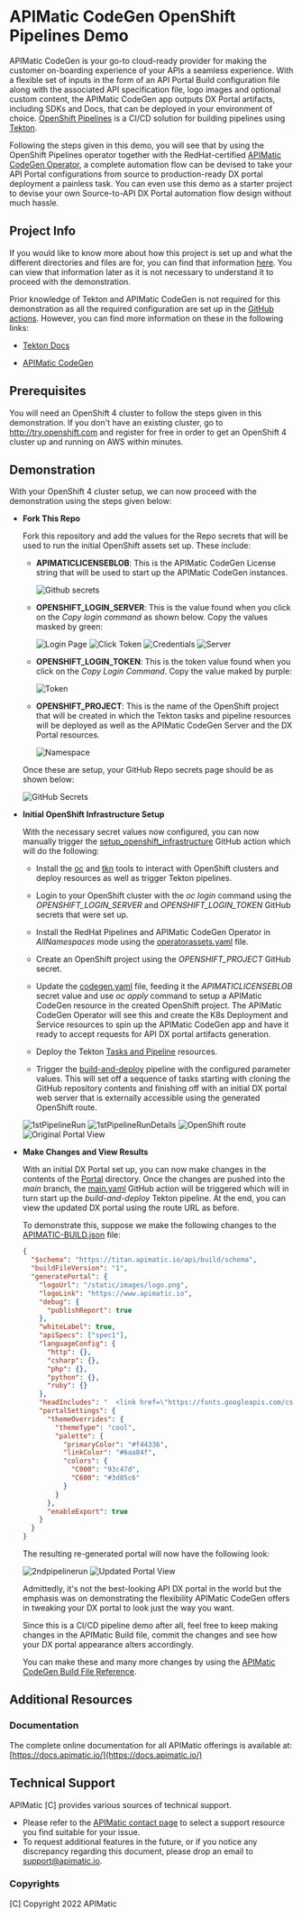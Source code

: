 # APIMatic CodeGen OpenShift Pipelines Demo

APIMatic CodeGen is your go-to cloud-ready provider for making the customer on-boarding experience of your APIs a seamless experience. With a flexible set of inputs in the form of an API Portal Build configuration file along with the associated API specification file, logo images and optional custom content, the APIMatic CodeGen app outputs DX Portal artifacts, including SDKs and Docs, that can be deployed in your environment of choice. [OpenShift Pipelines](https://cloud.redhat.com/blog/introducing-openshift-pipelines) is a CI/CD solution for building pipelines using [Tekton](https://tekton.dev).

Following the steps given in this demo, you will see that by using the OpenShift Pipelines operator together with the RedHat-certified [APIMatic CodeGen Operator](https://github.com/apimatic/apimatic-codegen-operator), a complete automation flow can be devised to take your API Portal configurations from source to production-ready DX portal deployment a painless task. You can even use this demo as a starter project to devise your own Source-to-API DX Portal automation flow design without much hassle.

## Project Info

If you would like to know more about how this project is set up and what the different directories and files are for, you can find that information [here](./docs/demo_structure.md). You can view that information later as it is not necessary to understand it to proceed with the demonstration.

Prior knowledge of Tekton and APIMatic CodeGen is not required for this demonstration as all the required configuration are set up in the [GitHub actions](./.github/workflows/). However, you can find more information on these in the following links:

- [Tekton Docs](https://tekton.dev/docs/)

- [APIMatic CodeGen](https://apimatic-core-v3-docs.netlify.app/#/http/getting-started/overview-apimatic-core)

## Prerequisites

You will need an OpenShift 4 cluster to follow the steps given in this demonstration. If you don't have an existing cluster, go to http://try.openshift.com and register for free in order to get an OpenShift 4 cluster up and running on AWS within minutes.

## Demonstration

With your OpenShift 4 cluster setup, we can now proceed with the demonstration using the steps given below:

- **Fork This Repo**

  Fork this repository and add the values for the Repo secrets that will be used to run the initial OpenShift assets set up. These include:

  - **APIMATICLICENSEBLOB**:
    This is the APIMatic CodeGen License string that will be used to start up the APIMatic CodeGen instances.

    ![Github secrets](./docs/7.PNG)

  - **OPENSHIFT_LOGIN_SERVER**:
    This is the value found when you click on the _Copy login command_ as shown below. Copy the values masked by green:

    ![Login Page](./docs/1.PNG)
    ![Click Token](./docs/2.PNG)
    ![Credentials](./docs/3.PNG)
    ![Server](./docs/4.PNG)

  - **OPENSHIFT_LOGIN_TOKEN**:
    This is the token value found when you click on the _Copy Login Command_. Copy the value maked by purple:

    ![Token](./docs/5.PNG)

  - **OPENSHIFT_PROJECT**:
    This is the name of the OpenShift project that will be created in which the Tekton tasks and pipeline resources will be deployed as well as the
    APIMatic CodeGen Server and the DX Portal resources.

    ![Namespace](./docs/6.PNG)

  Once these are setup, your GitHub Repo secrets page should be as shown below:

  ![GitHub Secrets](./docs/8.PNG)

- **Initial OpenShift Infrastructure Setup**

  With the necessary secret values now configured, you can now manually trigger the [setup_openshift_infrastructure](./.github/workflows/setup_openshift_infrastructure.yaml) GitHub action which will do the following:

  - Install the [oc](https://github.com/openshift/oc) and [tkn](https://github.com/tektoncd/cli) tools to interact with OpenShift clusters and deploy resources as well as trigger Tekton pipelines.

  - Login to your OpenShift cluster with the _oc login_ command using the _OPENSHIFT_LOGIN_SERVER_ and _OPENSHIFT_LOGIN_TOKEN_ GitHub secrets that were set up.

  - Install the RedHat Pipelines and APIMatic CodeGen Operator in _AllNamespaces_ mode using the [operatorassets.yaml](./setup/operatorsassets.yaml) file.

  - Create an OpenShift project using the _OPENSHIFT_PROJECT_ GitHub secret.

  - Update the [codegen.yaml](./setup/codegen.yaml) file, feeding it the _APIMATICLICENSEBLOB_ secret value and use _oc apply_ command to setup a APIMatic CodeGen resource in the created OpenShift project. The APIMatic CodeGen Operator will see this and create the K8s Deployment and Service resources to spin up the APIMatic CodeGen app and have it ready to accept requests for API DX portal artifacts generation.

  - Deploy the Tekton [Tasks and Pipeline](./.tekton/) resources.

  - Trigger the [build-and-deploy](./.tekton/pipeline.yaml) pipeline with the configured parameter values. This will set off a sequence of tasks starting with cloning the GitHub repository contents and finishing off with an initial DX portal web server that is externally accessible using the generated OpenShift route.

  ![1stPipelineRun](./docs/13.PNG)
  ![1stPipelineRunDetails](./docs/14.PNG)
  ![OpenShift route](./docs/11.PNG)
  ![Original Portal View](./docs/12.PNG)

- **Make Changes and View Results**

  With an initial DX Portal set up, you can now make changes in the contents of the [Portal](./Portal/) directory. Once the changes are pushed into the _main_ branch, the [main.yaml](./.github/workflows/main.yaml) GitHub action will be triggered which will in turn start up the _build-and-deploy_ Tekton pipeline. At the end, you can view the updated DX portal using the route URL as before.

  To demonstrate this, suppose we make the following changes to the [APIMATIC-BUILD.json](./Portal/APIMATIC-BUILD.json) file:

  ```json
  {
    "$schema": "https://titan.apimatic.io/api/build/schema",
    "buildFileVersion": "1",
    "generatePortal": {
      "logoUrl": "/static/images/logo.png",
      "logoLink": "https://www.apimatic.io",
      "debug": {
        "publishReport": true
      },
      "whiteLabel": true,
      "apiSpecs": ["spec1"],
      "languageConfig": {
        "http": {},
        "csharp": {},
        "php": {},
        "python": {},
        "ruby": {}
      },
      "headIncludes": "  <link href=\"https://fonts.googleapis.com/css?family=Open+Sans:300,300i,400,400i,600,600i,700,700i,800,800i&display=swap\" rel=\"stylesheet\">",
      "portalSettings": {
        "themeOverrides": {
          "themeType": "cool",
          "palette": {
            "primaryColor": "#f44336",
            "linkColor": "#6aa84f",
            "colors": {
              "C000": "93c47d",
              "C600": "#3d85c6"
            }
          }
        },
        "enableExport": true
      }
    }
  }
  ```

  The resulting re-generated portal will now have the following look:

  ![2ndpipelinerun](./docs/15.PNG)
  ![Updated Portal View](./docs/16.PNG)

  Admittedly, it's not the best-looking API DX portal in the world but the emphasis was on demonstrating the flexibility APIMatic CodeGen offers in tweaking your DX portal to look just the way you want.

  Since this is a CI/CD pipeline demo after all, feel free to keep making changes in the APIMatic Build file, commit the changes and see how your DX portal appearance alters accordingly.

  You can make these and many more changes by using the [APIMatic CodeGen Build File Reference](https://apimatic-core-v3-docs.netlify.app/#/http/generating-api-portal/build-file-reference).

## Additional Resources

### Documentation

The complete online documentation for all APIMatic offerings is available at:
[https://docs.apimatic.io/](https://docs.apimatic.io/)

## Technical Support

APIMatic [C] provides various sources of technical support.

- Please refer to the [APIMatic contact page](https://www.apimatic.io/contact/) to select a support resource you find suitable for your issue.
- To request additional features in the future, or if you notice any discrepancy regarding this document, please drop an email to [support@apimatic.io](mailto:support@apimatic.io).

### Copyrights

[C] Copyright 2022 APIMatic
